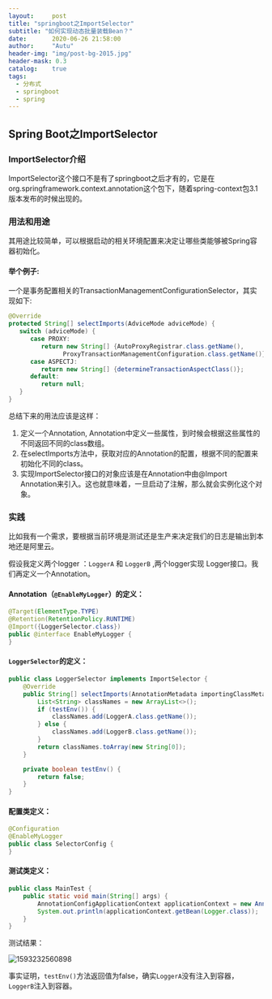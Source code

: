 ```yaml
---
layout:     post
title: "springboot之ImportSelector"
subtitle: "如何实现动态批量装载Bean？"
date:       2020-06-26 21:58:00
author:     "Autu"
header-img: "img/post-bg-2015.jpg"
header-mask: 0.3
catalog:    true
tags:
  - 分布式
  - springboot
  - spring
---
```


## Spring Boot之ImportSelector

### ImportSelector介绍

ImportSelector这个接口不是有了springboot之后才有的，它是在org.springframework.context.annotation这个包下，随着spring-context包3.1版本发布的时候出现的。

### 用法和用途

其用途比较简单，可以根据启动的相关环境配置来决定让哪些类能够被Spring容器初始化。

#### 举个例子:

一个是事务配置相关的TransactionManagementConfigurationSelector，其实现如下:

```java
@Override
protected String[] selectImports(AdviceMode adviceMode) {
   switch (adviceMode) {
      case PROXY:
         return new String[] {AutoProxyRegistrar.class.getName(),
               ProxyTransactionManagementConfiguration.class.getName()};
      case ASPECTJ:
         return new String[] {determineTransactionAspectClass()};
      default:
         return null;
   }
}
```

总结下来的用法应该是这样：

1. 定义一个Annotation, Annotation中定义一些属性，到时候会根据这些属性的不同返回不同的class数组。
2. 在selectImports方法中，获取对应的Annotation的配置，根据不同的配置来初始化不同的class。
3. 实现ImportSelector接口的对象应该是在Annotation中由@Import Annotation来引入。这也就意味着，一旦启动了注解，那么就会实例化这个对象。

### 实践

比如我有一个需求，要根据当前环境是测试还是生产来决定我们的日志是输出到本地还是阿里云。

假设我定义两个logger ：<code>LoggerA</code> 和 <code>LoggerB</code> ,两个logger实现 Logger接口。我们再定义一个Annotation。

#### Annotation（<code>@EnableMyLogger</code>）的定义：

```java
@Target(ElementType.TYPE)
@Retention(RetentionPolicy.RUNTIME)
@Import({LoggerSelector.class})
public @interface EnableMyLogger {
}
```

#### <code>LoggerSelector</code>的定义：

```java
public class LoggerSelector implements ImportSelector {
    @Override
    public String[] selectImports(AnnotationMetadata importingClassMetadata) {
        List<String> classNames = new ArrayList<>();
        if (testEnv()) {
            classNames.add(LoggerA.class.getName());
        } else {
            classNames.add(LoggerB.class.getName());
        }
        return classNames.toArray(new String[0]);
    }

    private boolean testEnv() {
        return false;
    }
}
```

#### 配置类定义：

```java
@Configuration
@EnableMyLogger
public class SelectorConfig {
}
```

#### 测试类定义：

```java
public class MainTest {
    public static void main(String[] args) {
        AnnotationConfigApplicationContext applicationContext = new AnnotationConfigApplicationContext(SelectorConfig.class);
        System.out.println(applicationContext.getBean(Logger.class));
    }
}
```

测试结果：

![1593232560898](<http://123.57.45.66/images/autu_blog/micro_service/springboot/2020-06-26-spring-ImportSelector/1593232560898.png>)

事实证明，<code>testEnv()</code>方法返回值为false，确实<code>LoggerA</code>没有注入到容器，<code>LoggerB</code>注入到容器。